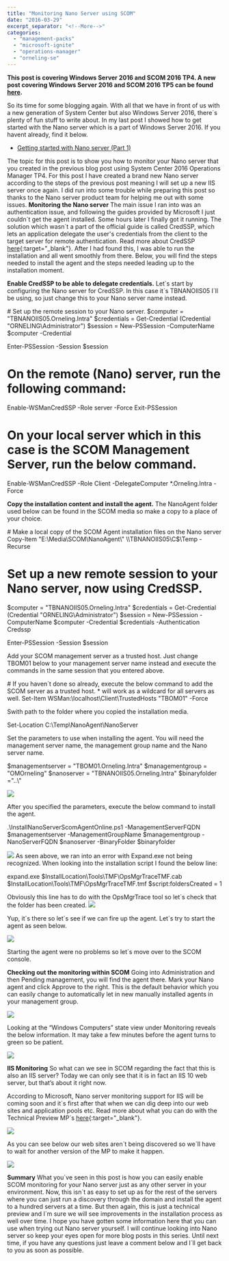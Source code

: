 ```yaml
---
title: "Monitoring Nano Server using SCOM"
date: "2016-03-29"
excerpt_separator: "<!--More-->"
categories: 
  - "management-packs"
  - "microsoft-ignite"
  - "operations-manager"
  - "orneling-se"
---
```


**This post is covering Windows Server 2016 and SCOM 2016 TP4. A new post covering Windows Server 2016 and SCOM 2016 TP5 can be found [here](http://blog.orneling.se/2016/05/set-monitor-nano-server/).**

So its time for some blogging again. With all that we have in front of us with a new generation of System Center but also Windows Server 2016, there´s plenty of fun stuff to write about. In my last post I showed how to get started with the Nano server which is a part of Windows Server 2016. If you havent already, find it below.
<!--More-->
- [Getting started with Nano server (Part 1)](http://blog.orneling.se/2016/03/getting-started-with-nano-server-3/{:target="_blank"})

The topic for this post is to show you how to monitor your Nano server that you created in the previous blog post using System Center 2016 Operations Manager TP4. For this post I have created a brand new Nano server according to the steps of the previous post meaning I will set up a new IIS server once again. I did run into some trouble while preparing this post so thanks to the Nano server product team for helping me out with some issues. **Monitoring the Nano server** The main issue I ran into was an authentication issue, and following the guides provided by Microsoft I just couldn´t get the agent installed. Some hours later I finally got it running. The solution which wasn´t a part of the official guide is called CredSSP, which lets an application delegate the user's credentials from the client to the target server for remote authentication. Read more about CredSSP [here](https://msdn.microsoft.com/en-us/library/windows/desktop/bb931352(v=vs.85).aspx){:target="_blank"}. After I had found this, I was able to run the installation and all went smoothly from there. Below, you will find the steps needed to install the agent and the steps needed leading up to the installation moment.

**Enable CredSSP to be able to delegate credentials.** Let´s start by configuring the Nano server for CredSSP. In this case it´s TBNANOIIS05 I´ll be using, so just change this to your Nano server name instead.

\# Set up the remote session to your Nano server.
$computer = "TBNANOIIS05.Orneling.Intra"
$credentials = Get-Credential (Credential "ORNELING\\Administrator")
$session = New-PSSession -ComputerName $computer -Credential 

Enter-PSSession -Session $session

# On the remote (Nano) server, run the following command:
Enable-WSManCredSSP -Role server -Force
Exit-PSSession 

# On your local server which in this case is the SCOM Management Server, run the below command.
Enable-WSManCredSSP -Role Client -DelegateComputer \*.Orneling.Intra -Force 

**Copy the installation content and install the agent.** The NanoAgent folder used below can be found in the SCOM media so make a copy to a place of your choice.

\# Make a local copy of the SCOM Agent installation files on the Nano server
Copy-Item "E:\\Media\\SCOM\\NanoAgent\\" \\\\TBNANOIIS05\\C$\\Temp -Recurse

# Set up a new remote session to your Nano server, now using CredSSP.
$computer = "TBNANOIIS05.Orneling.Intra"
$credentials = Get-Credential (Credential "ORNELING\\Administrator")
$session = New-PSSession -ComputerName $computer -Credential $credentials -Authentication Credssp

Enter-PSSession -Session $session

Add your SCOM management server as a trusted host. Just change TBOM01 below to your management server name instead and execute the commands in the same session that you entered above.

\# If you haven´t done so already, execute the below command to add the SCOM server as a trusted host. \* will work as a wildcard for all servers as well.
Set-Item WSMan:\\localhost\\Client\\TrustedHosts "TBOM01" -Force

Swith path to the folder where you copied the installation media.

Set-Location C:\\Temp\\NanoAgent\\NanoServer

Set the parameters to use when installing the agent. You will need the management server name, the management group name and the Nano server name.

$managementserver = "TBOM01.Orneling.Intra"
$managementgroup = "OMOrneling"
$nanoserver = "TBNANOIIS05.Orneling.Intra"
$binaryfolder ="..\\"

![](http://https://blog.orneling.se/assets/images/2016/03/1-1.jpg)

After you specified the parameters, execute the below command to install the agent.

.\\InstallNanoServerScomAgentOnline.ps1 -ManagementServerFQDN $managementserver -ManagementGroupName $managementgroup -NanoServerFQDN $nanoserver -BinaryFolder $binaryfolder

![](http://https://blog.orneling.se/assets/images/2016/03/2-1.jpg) As seen above, we ran into an error with Expand.exe not being recognized. When looking into the installation script I found the below line:

expand.exe $InstallLocation\\Tools\\TMF\\OpsMgrTraceTMF.cab $InstallLocation\\Tools\\TMF\\OpsMgrTraceTMF.tmf
$script:foldersCreated = 1

Obviously this line has to do with the OpsMgrTrace tool so let´s check that the folder has been created. 
![](http://https://blog.orneling.se/assets/images/2016/03/3-1.jpg)

Yup, it´s there so let´s see if we can fire up the agent. Let´s try to start the agent as seen below.

![](http://https://blog.orneling.se/assets/images/2016/03/4-1.jpg)

Starting the agent were no problems so let´s move over to the SCOM console.

**Checking out the monitoring within SCOM** Going into Administration and then Pending management, you will find the agent there. Mark your Nano agent and click Approve to the right. This is the default behavior which you can easily change to automatically let in new manually installed agents in your management group.

![](http://https://blog.orneling.se/assets/images/2016/03/5-1.jpg)

Looking at the “Windows Computers” state view under Monitoring reveals the below information. It may take a few minutes before the agent turns to green so be patient.

![](http://https://blog.orneling.se/assets/images/2016/03/6-1.jpg)

**IIS Monitoring** So what can we see in SCOM regarding the fact that this is also an IIS server? Today we can only see that it is in fact an IIS 10 web server, but that’s about it right now.

According to Microsoft, Nano server monitoring support for IIS will be coming soon and it´s first after that when we can dig deep into our web sites and application pools etc. Read more about what you can do with the Technical Preview MP´s [here](https://blogs.technet.microsoft.com/momteam/2016/01/22/technical-preview-management-packs-for-windows-server-2016-server-roles-have-been-updated/){:target="_blank"}.

![](http://https://blog.orneling.se/assets/images/2016/03/7-1.jpg)

As you can see below our web sites aren´t being discovered so we´ll have to wait for another version of the MP to make it happen.

![](http://https://blog.orneling.se/assets/images/2016/03/8.jpg)

**Summary** What you´ve seen in this post is how you can easily enable SCOM monitoring for your Nano server just as any other server in your environment. Now, this isn´t as easy to set up as for the rest of the servers where you can just run a discovery through the domain and install the agent to a hundred servers at a time. But then again, this is just a technical preview and I´m sure we will see improvements in the installation process as well over time. I hope you have gotten some information here that you can use when trying out Nano server yourself. I will continue looking into Nano server so keep your eyes open for more blog posts in this series. Until next time, if you have any questions just leave a comment below and I´ll get back to you as soon as possible.
